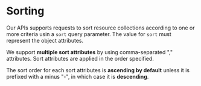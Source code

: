 # Sorting

Our APIs supports requests to sort resource collections according to one or more criteria usin a `sort` query parameter. The value for `sort` must represent the object attributes.

We support **multiple sort attributes** by using comma-separated "," attributes. Sort attributes are applied in the order specified.

The sort order for each sort attributes is **ascending by default** unless it is prefixed with a minus "-", in which case it is **descending**.
